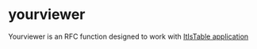 # yourviewer
Yourviewer is an RFC function designed to work with <a href="https://www.poloniumsoftware.com/itistable">ItIsTable application</a>
